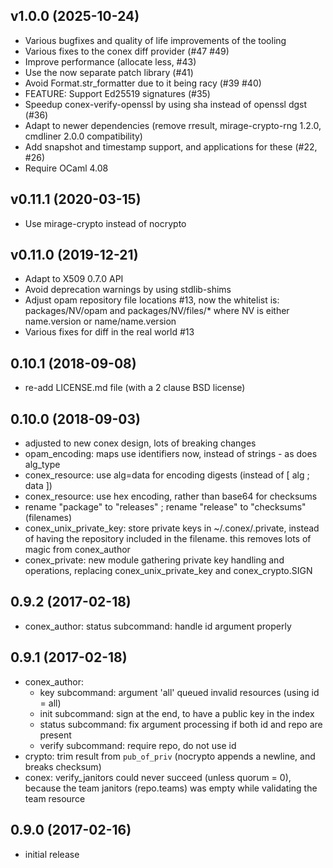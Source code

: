 ## v1.0.0 (2025-10-24)

* Various bugfixes and quality of life improvements of the tooling
* Various fixes to the conex diff provider (#47 #49)
* Improve performance (allocate less, #43)
* Use the now separate patch library (#41)
* Avoid Format.str_formatter due to it being racy (#39 #40)
* FEATURE: Support Ed25519 signatures (#35)
* Speedup conex-verify-openssl by using sha instead of openssl dgst (#36)
* Adapt to newer dependencies (remove rresult, mirage-crypto-rng 1.2.0,
  cmdliner 2.0.0 compatibility)
* Add snapshot and timestamp support, and applications for these (#22, #26)
* Require OCaml 4.08

## v0.11.1 (2020-03-15)

* Use mirage-crypto instead of nocrypto

## v0.11.0 (2019-12-21)

* Adapt to X509 0.7.0 API
* Avoid deprecation warnings by using stdlib-shims
* Adjust opam repository file locations #13, now the whitelist is:
  packages/NV/opam and packages/NV/files/*
  where NV is either name.version or name/name.version
* Various fixes for diff in the real world #13

## 0.10.1 (2018-09-08)

* re-add LICENSE.md file (with a 2 clause BSD license)

## 0.10.0 (2018-09-03)

* adjusted to new conex design, lots of breaking changes
* opam_encoding: maps use identifiers now, instead of strings - as does alg_type
* conex_resource: use alg=data for encoding digests (instead of [ alg ; data ])
* conex_resource: use hex encoding, rather than base64 for checksums
* rename "package" to "releases" ; rename "release" to "checksums" (filenames)
* conex_unix_private_key: store private keys in ~/.conex/<id>.private, instead
  of having the repository included in the filename.  this removes lots of magic
  from conex_author
* conex_private: new module gathering private key handling and operations,
  replacing conex_unix_private_key and conex_crypto.SIGN

## 0.9.2 (2017-02-18)

* conex_author: status subcommand: handle id argument properly

## 0.9.1 (2017-02-18)

* conex_author:
  - key subcommand: argument 'all' queued invalid resources (using id = all)
  - init subcommand: sign at the end, to have a public key in the index
  - status subcommand: fix argument processing if both id and repo are present
  - verify subcommand: require repo, do not use id
* crypto: trim result from `pub_of_priv` (nocrypto appends a newline, and breaks checksum)
* conex: verify_janitors could never succeed (unless quorum = 0), because the
   team janitors (repo.teams) was empty while validating the team resource

## 0.9.0 (2017-02-16)

* initial release